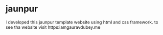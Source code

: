 # jaunpur
I developed this jaunpur template website using html and css framework. to see tha website visit   https:iamgauravdubey.me
